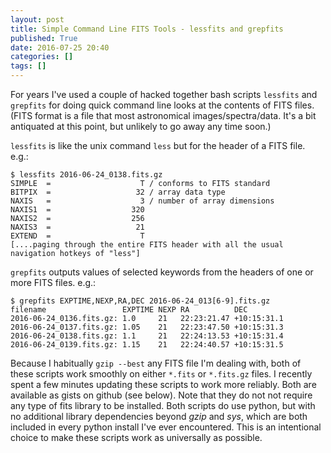 ```yaml
---
layout: post
title: Simple Command Line FITS Tools - lessfits and grepfits
published: True
date: 2016-07-25 20:40
categories: []
tags: []
---
```


For years I've used a couple of hacked together bash scripts `lessfits` and `grepfits` for doing quick command line looks at the contents of FITS files. (FITS format is a file that most astronomical images/spectra/data. It's a bit antiquated at this point, but unlikely to go away any time soon.) 

`lessfits` is like the unix command `less` but for the header of a FITS file. e.g.:

    $ lessfits 2016-06-24_0138.fits.gz
    SIMPLE  =                    T / conforms to FITS standard                      
    BITPIX  =                   32 / array data type                                
    NAXIS   =                    3 / number of array dimensions                     
    NAXIS1  =                  320                                                  
    NAXIS2  =                  256                                                  
    NAXIS3  =                   21                                                  
    EXTEND  =                    T                                                  
    [....paging through the entire FITS header with all the usual navigation hotkeys of "less"]

`grepfits` outputs values of selected keywords from the headers of one or more FITS files. e.g.:

    $ grepfits EXPTIME,NEXP,RA,DEC 2016-06-24_013[6-9].fits.gz 
    filename                 EXPTIME NEXP RA          DEC        
    2016-06-24_0136.fits.gz: 1.0     21   22:23:21.47 +10:15:31.1
    2016-06-24_0137.fits.gz: 1.05    21   22:23:47.50 +10:15:31.3
    2016-06-24_0138.fits.gz: 1.1     21   22:24:13.53 +10:15:31.4
    2016-06-24_0139.fits.gz: 1.15    21   22:24:40.57 +10:15:31.5

Because I habitually `gzip --best` any FITS file I'm dealing with, both of these scripts work smoothly on either `*.fits` or `*.fits.gz` files. I recently spent a few minutes updating these scripts to work more reliably. Both are available as gists on github (see below). Note that they do not not require any type of fits library to be installed. Both scripts do use python, but with no additional library dependencies beyond *gzip* and *sys*, which are both included in every python install I've ever encountered. This is an intentional choice to make these scripts work as universally as possible.

<!--more-->

<script src="https://gist.github.com/henryroe/8ddaf96fec7cd4f92f1d59c791e511a4.js"></script>

<script src="https://gist.github.com/henryroe/90edcb066f33d8c922de06a12c233d80.js"></script>